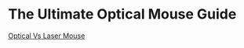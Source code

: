 <h1>The Ultimate Optical Mouse Guide</h1>
<p>
  <a href="https://github.com/CircuitAI01/optical-mouse-circuit-ai/blob/393a598da5bfce8f22464b47e0ab66d952ad554a/post/optical-vs-laser-mouse.md">Optical Vs Laser Mouse</a>
</p>

